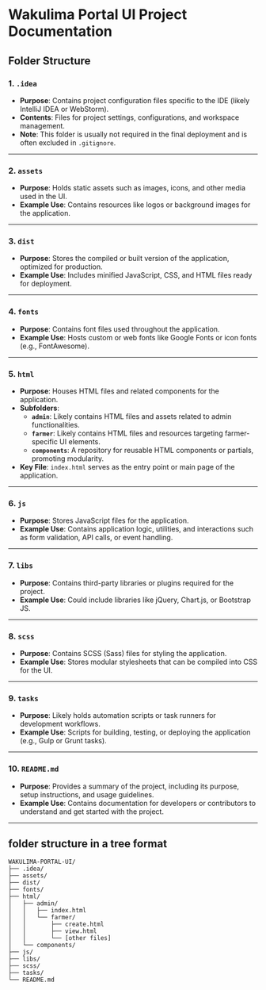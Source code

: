 # **Wakulima Portal UI Project Documentation**

## **Folder Structure**

### 1. **`.idea`**

- **Purpose**: Contains project configuration files specific to the IDE (likely IntelliJ IDEA or WebStorm).
- **Contents**: Files for project settings, configurations, and workspace management.
- **Note**: This folder is usually not required in the final deployment and is often excluded in `.gitignore`.

---

### 2. **`assets`**

- **Purpose**: Holds static assets such as images, icons, and other media used in the UI.
- **Example Use**: Contains resources like logos or background images for the application.

---

### 3. **`dist`**

- **Purpose**: Stores the compiled or built version of the application, optimized for production.
- **Example Use**: Includes minified JavaScript, CSS, and HTML files ready for deployment.

---

### 4. **`fonts`**

- **Purpose**: Contains font files used throughout the application.
- **Example Use**: Hosts custom or web fonts like Google Fonts or icon fonts (e.g., FontAwesome).

---

### 5. **`html`**

- **Purpose**: Houses HTML files and related components for the application.
- **Subfolders**:
  - **`admin`**: Likely contains HTML files and assets related to admin functionalities.
  - **`farmer`**: Likely contains HTML files and resources targeting farmer-specific UI elements.
  - **`components`**: A repository for reusable HTML components or partials, promoting modularity.
- **Key File**: `index.html` serves as the entry point or main page of the application.

---

### 6. **`js`**

- **Purpose**: Stores JavaScript files for the application.
- **Example Use**: Contains application logic, utilities, and interactions such as form validation, API calls, or event handling.

---

### 7. **`libs`**

- **Purpose**: Contains third-party libraries or plugins required for the project.
- **Example Use**: Could include libraries like jQuery, Chart.js, or Bootstrap JS.

---

### 8. **`scss`**

- **Purpose**: Contains SCSS (Sass) files for styling the application.
- **Example Use**: Stores modular stylesheets that can be compiled into CSS for the UI.

---

### 9. **`tasks`**

- **Purpose**: Likely holds automation scripts or task runners for development workflows.
- **Example Use**: Scripts for building, testing, or deploying the application (e.g., Gulp or Grunt tasks).

---

### 10. **`README.md`**

- **Purpose**: Provides a summary of the project, including its purpose, setup instructions, and usage guidelines.
- **Example Use**: Contains documentation for developers or contributors to understand and get started with the project.

---

## **folder structure in a tree format**

```
WAKULIMA-PORTAL-UI/
├── .idea/
├── assets/
├── dist/
├── fonts/
├── html/
│   ├── admin/
│   │   ├── index.html
│   │   └── farmer/
│   │       ├── create.html
│   │       ├── view.html
│   │       └── [other files]
│   └── components/
├── js/
├── libs/
├── scss/
├── tasks/
└── README.md
```
